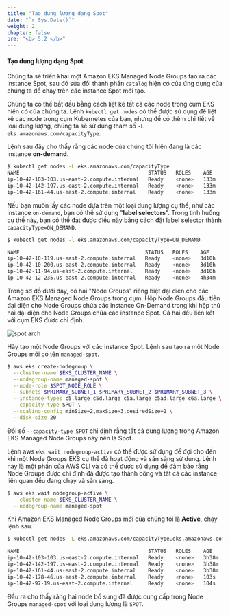 ```yaml
---
title: "Tạo dung lượng dạng Spot"
date: "`r Sys.Date()`"
weight: 2
chapter: false
pre: "<b> 5.2 </b>"
---
```


#### Tạo dung lượng dạng Spot

Chúng ta sẽ triển khai một Amazon EKS Managed Node Groups tạo ra các instance Spot, sau đó sửa đổi thành phần `catalog` hiện có của ứng dụng của chúng ta để chạy trên các instance Spot mới tạo.

Chúng ta có thể bắt đầu bằng cách liệt kê tất cả các node trong cụm EKS hiện có của chúng ta. Lệnh `kubectl get nodes` có thể được sử dụng để liệt kê các node trong cụm Kubernetes của bạn, nhưng để có thêm chi tiết về loại dung lượng, chúng ta sẽ sử dụng tham số `-L eks.amazonaws.com/capacityType`.

Lệnh sau đây cho thấy rằng các node của chúng tôi hiện đang là các instance **on-demand**.

```bash
$ kubectl get nodes -L eks.amazonaws.com/capacityType
NAME                                          STATUS   ROLES    AGE    VERSION                CAPACITYTYPE
ip-10-42-103-103.us-east-2.compute.internal   Ready    <none>   133m   vVAR::KUBERNETES_NODE_VERSION    ON_DEMAND
ip-10-42-142-197.us-east-2.compute.internal   Ready    <none>   133m   vVAR::KUBERNETES_NODE_VERSION    ON_DEMAND
ip-10-42-161-44.us-east-2.compute.internal    Ready    <none>   133m   vVAR::KUBERNETES_NODE_VERSION    ON_DEMAND
```

Nếu bạn muốn lấy các node dựa trên một loại dung lượng cụ thể, như các instance `on-demand`, bạn có thể sử dụng "<b>label selectors</b>". Trong tình huống cụ thể này, bạn có thể đạt được điều này bằng cách đặt label selector thành `capacityType=ON_DEMAND`.

```bash
$ kubectl get nodes -l eks.amazonaws.com/capacityType=ON_DEMAND

NAME                                         STATUS   ROLES    AGE     VERSION
ip-10-42-10-119.us-east-2.compute.internal   Ready    <none>   3d10h   vVAR::KUBERNETES_NODE_VERSION
ip-10-42-10-200.us-east-2.compute.internal   Ready    <none>   3d10h   vVAR::KUBERNETES_NODE_VERSION
ip-10-42-11-94.us-east-2.compute.internal    Ready    <none>   3d10h   vVAR::KUBERNETES_NODE_VERSION
ip-10-42-12-235.us-east-2.compute.internal   Ready    <none>   4h34m   vVAR::KUBERNETES_NODE_VERSION
```


Trong sơ đồ dưới đây, có hai "Node Groups" riêng biệt đại diện cho các Amazon EKS Managed Node Groups trong cụm. Hộp Node Groups đầu tiên đại diện cho Node Groups chứa các instance On-Demand trong khi hộp thứ hai đại diện cho Node Groups chứa các instance Spot. Cả hai đều liên kết với cụm EKS được chỉ định.

![spot arch](./assets/managed-spot-arch.png)

Hãy tạo một Node Groups với các instance Spot. Lệnh sau tạo ra một Node Groups mới có tên `managed-spot`.

```bash wait=10
$ aws eks create-nodegroup \
  --cluster-name $EKS_CLUSTER_NAME \
  --nodegroup-name managed-spot \
  --node-role $SPOT_NODE_ROLE \
  --subnets $PRIMARY_SUBNET_1 $PRIMARY_SUBNET_2 $PRIMARY_SUBNET_3 \
  --instance-types c5.large c5d.large c5a.large c5ad.large c6a.large \
  --capacity-type SPOT \
  --scaling-config minSize=2,maxSize=3,desiredSize=2 \
  --disk-size 20
```

Đối số `--capacity-type SPOT` chỉ định rằng tất cả dung lượng trong Amazon EKS Managed Node Groups này nên là Spot.


Lệnh aws `eks wait nodegroup-active` có thể được sử dụng để đợi cho đến khi một Node Groups EKS cụ thể đã hoạt động và sẵn sàng sử dụng. Lệnh này là một phần của AWS CLI và có thể được sử dụng để đảm bảo rằng Node Groups được chỉ định đã được tạo thành công và tất cả các instance liên quan đều đang chạy và sẵn sàng.

```bash wait=30 timeout=300
$ aws eks wait nodegroup-active \
  --cluster-name $EKS_CLUSTER_NAME \
  --nodegroup-name managed-spot
```


Khi Amazon EKS Managed Node Groups mới của chúng tôi là **Active**, chạy lệnh sau.

```bash
$ kubectl get nodes -L eks.amazonaws.com/capacityType,eks.amazonaws.com/nodegroup

NAME                                          STATUS   ROLES    AGE     VERSION                CAPACITYTYPE   NODEGROUP
ip-10-42-103-103.us-east-2.compute.internal   Ready    <none>   3h38m   vVAR::KUBERNETES_NODE_VERSION    ON_DEMAND      default
ip-10-42-142-197.us-east-2.compute.internal   Ready    <none>   3h38m   vVAR::KUBERNETES_NODE_VERSION    ON_DEMAND      default
ip-10-42-161-44.us-east-2.compute.internal    Ready    <none>   3h38m   vVAR::KUBERNETES_NODE_VERSION    ON_DEMAND      default
ip-10-42-178-46.us-east-2.compute.internal    Ready    <none>   103s    vVAR::KUBERNETES_NODE_VERSION    SPOT           managed-spot
ip-10-42-97-19.us-east-2.compute.internal     Ready    <none>   104s    vVAR::KUBERNETES_NODE_VERSION    SPOT           managed-spot
```

Đầu ra cho thấy rằng hai node bổ sung đã được cung cấp trong Node Groups `managed-spot` với loại dung lượng là `SPOT`.